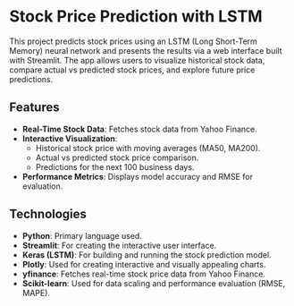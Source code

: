 # Stock Price Prediction with LSTM

This project predicts stock prices using an LSTM (Long Short-Term Memory) neural network and presents the results via a web interface built with Streamlit. The app allows users to visualize historical stock data, compare actual vs predicted stock prices, and explore future price predictions.

## Features

- **Real-Time Stock Data**: Fetches stock data from Yahoo Finance.
- **Interactive Visualization**: 
  - Historical stock price with moving averages (MA50, MA200).
  - Actual vs predicted stock price comparison.
  - Predictions for the next 100 business days.
- **Performance Metrics**: Displays model accuracy and RMSE for evaluation.

## Technologies

- **Python**: Primary language used.
- **Streamlit**: For creating the interactive user interface.
- **Keras (LSTM)**: For building and running the stock prediction model.
- **Plotly**: Used for creating interactive and visually appealing charts.
- **yfinance**: Fetches real-time stock price data from Yahoo Finance.
- **Scikit-learn**: Used for data scaling and performance evaluation (RMSE, MAPE).
